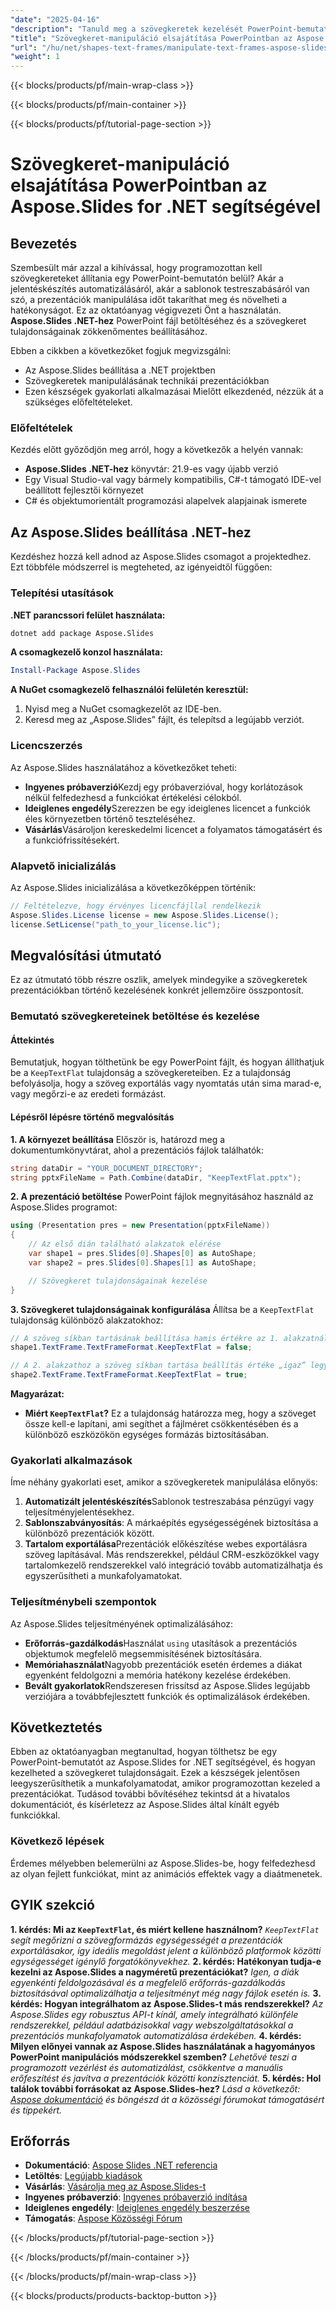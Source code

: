 ```yaml
---
"date": "2025-04-16"
"description": "Tanuld meg a szövegkeretek kezelését PowerPoint-bemutatókban az Aspose.Slides for .NET segítségével. Fejleszd automatizálási készségeidet és egyszerűsítsd a jelentéskészítést."
"title": "Szövegkeret-manipuláció elsajátítása PowerPointban az Aspose.Slides for .NET segítségével"
"url": "/hu/net/shapes-text-frames/manipulate-text-frames-aspose-slides-dotnet/"
"weight": 1
---
```


{{< blocks/products/pf/main-wrap-class >}}

{{< blocks/products/pf/main-container >}}

{{< blocks/products/pf/tutorial-page-section >}}
# Szövegkeret-manipuláció elsajátítása PowerPointban az Aspose.Slides for .NET segítségével
## Bevezetés
Szembesült már azzal a kihívással, hogy programozottan kell szövegkereteket állítania egy PowerPoint-bemutatón belül? Akár a jelentéskészítés automatizálásáról, akár a sablonok testreszabásáról van szó, a prezentációk manipulálása időt takaríthat meg és növelheti a hatékonyságot. Ez az oktatóanyag végigvezeti Önt a használatán. **Aspose.Slides .NET-hez** PowerPoint fájl betöltéséhez és a szövegkeret tulajdonságainak zökkenőmentes beállításához.

Ebben a cikkben a következőket fogjuk megvizsgálni:
- Az Aspose.Slides beállítása a .NET projektben
- Szövegkeretek manipulálásának technikái prezentációkban
- Ezen készségek gyakorlati alkalmazásai
Mielőtt elkezdenéd, nézzük át a szükséges előfeltételeket.
### Előfeltételek
Kezdés előtt győződjön meg arról, hogy a következők a helyén vannak:
- **Aspose.Slides .NET-hez** könyvtár: 21.9-es vagy újabb verzió
- Egy Visual Studio-val vagy bármely kompatibilis, C#-t támogató IDE-vel beállított fejlesztői környezet
- C# és objektumorientált programozási alapelvek alapjainak ismerete
## Az Aspose.Slides beállítása .NET-hez
Kezdéshez hozzá kell adnod az Aspose.Slides csomagot a projektedhez. Ezt többféle módszerrel is megteheted, az igényeidtől függően:
### Telepítési utasítások
**.NET parancssori felület használata:**
```bash
dotnet add package Aspose.Slides
```
**A csomagkezelő konzol használata:**
```powershell
Install-Package Aspose.Slides
```
**A NuGet csomagkezelő felhasználói felületén keresztül:**
1. Nyisd meg a NuGet csomagkezelőt az IDE-ben.
2. Keresd meg az „Aspose.Slides” fájlt, és telepítsd a legújabb verziót.
### Licencszerzés
Az Aspose.Slides használatához a következőket teheti:
- **Ingyenes próbaverzió**Kezdj egy próbaverzióval, hogy korlátozások nélkül felfedezhesd a funkciókat értékelési célokból.
- **Ideiglenes engedély**Szerezzen be egy ideiglenes licencet a funkciók éles környezetben történő teszteléséhez.
- **Vásárlás**Vásároljon kereskedelmi licencet a folyamatos támogatásért és a funkciófrissítésekért.
### Alapvető inicializálás
Az Aspose.Slides inicializálása a következőképpen történik:
```csharp
// Feltételezve, hogy érvényes licencfájllal rendelkezik
Aspose.Slides.License license = new Aspose.Slides.License();
license.SetLicense("path_to_your_license.lic");
```
## Megvalósítási útmutató
Ez az útmutató több részre oszlik, amelyek mindegyike a szövegkeretek prezentációkban történő kezelésének konkrét jellemzőire összpontosít.
### Bemutató szövegkereteinek betöltése és kezelése
#### Áttekintés
Bemutatjuk, hogyan tölthetünk be egy PowerPoint fájlt, és hogyan állíthatjuk be a `KeepTextFlat` tulajdonság a szövegkereteiben. Ez a tulajdonság befolyásolja, hogy a szöveg exportálás vagy nyomtatás után sima marad-e, vagy megőrzi-e az eredeti formázást.
#### Lépésről lépésre történő megvalósítás
**1. A környezet beállítása**
Először is, határozd meg a dokumentumkönyvtárat, ahol a prezentációs fájlok találhatók:
```csharp
string dataDir = "YOUR_DOCUMENT_DIRECTORY";
string pptxFileName = Path.Combine(dataDir, "KeepTextFlat.pptx");
```
**2. A prezentáció betöltése**
PowerPoint fájlok megnyitásához használd az Aspose.Slides programot:
```csharp
using (Presentation pres = new Presentation(pptxFileName))
{
    // Az első dián található alakzatok elérése
    var shape1 = pres.Slides[0].Shapes[0] as AutoShape;
    var shape2 = pres.Slides[0].Shapes[1] as AutoShape;

    // Szövegkeret tulajdonságainak kezelése
}
```
**3. Szövegkeret tulajdonságainak konfigurálása**
Állítsa be a `KeepTextFlat` tulajdonság különböző alakzatokhoz:
```csharp
// A szöveg síkban tartásának beállítása hamis értékre az 1. alakzatnál
shape1.TextFrame.TextFrameFormat.KeepTextFlat = false;

// A 2. alakzathoz a szöveg síkban tartása beállítás értéke „igaz” legyen.
shape2.TextFrame.TextFrameFormat.KeepTextFlat = true;
```
**Magyarázat:**
- **Miért `KeepTextFlat`?** Ez a tulajdonság határozza meg, hogy a szöveget össze kell-e lapítani, ami segíthet a fájlméret csökkentésében és a különböző eszközökön egységes formázás biztosításában.
### Gyakorlati alkalmazások
Íme néhány gyakorlati eset, amikor a szövegkeretek manipulálása előnyös:
1. **Automatizált jelentéskészítés**Sablonok testreszabása pénzügyi vagy teljesítményjelentésekhez.
2. **Sablonszabványosítás**: A márkaépítés egységességének biztosítása a különböző prezentációk között.
3. **Tartalom exportálása**Prezentációk előkészítése webes exportálásra szöveg lapításával.
Más rendszerekkel, például CRM-eszközökkel vagy tartalomkezelő rendszerekkel való integráció tovább automatizálhatja és egyszerűsítheti a munkafolyamatokat.
### Teljesítménybeli szempontok
Az Aspose.Slides teljesítményének optimalizálásához:
- **Erőforrás-gazdálkodás**Használat `using` utasítások a prezentációs objektumok megfelelő megsemmisítésének biztosítására.
- **Memóriahasználat**Nagyobb prezentációk esetén érdemes a diákat egyenként feldolgozni a memória hatékony kezelése érdekében.
- **Bevált gyakorlatok**Rendszeresen frissítsd az Aspose.Slides legújabb verziójára a továbbfejlesztett funkciók és optimalizálások érdekében.
## Következtetés
Ebben az oktatóanyagban megtanultad, hogyan tölthetsz be egy PowerPoint-bemutatót az Aspose.Slides for .NET segítségével, és hogyan kezelheted a szövegkeret tulajdonságait. Ezek a készségek jelentősen leegyszerűsíthetik a munkafolyamatodat, amikor programozottan kezeled a prezentációkat.
Tudásod további bővítéséhez tekintsd át a hivatalos dokumentációt, és kísérletezz az Aspose.Slides által kínált egyéb funkciókkal.
### Következő lépések
Érdemes mélyebben belemerülni az Aspose.Slides-be, hogy felfedezhesd az olyan fejlett funkciókat, mint az animációs effektek vagy a diaátmenetek.
## GYIK szekció
**1. kérdés: Mi az `KeepTextFlat`, és miért kellene használnom?**
*`KeepTextFlat` segít megőrizni a szövegformázás egységességét a prezentációk exportálásakor, így ideális megoldást jelent a különböző platformok közötti egységességet igénylő forgatókönyvekhez.*
**2. kérdés: Hatékonyan tudja-e kezelni az Aspose.Slides a nagyméretű prezentációkat?**
*Igen, a diák egyenkénti feldolgozásával és a megfelelő erőforrás-gazdálkodás biztosításával optimalizálhatja a teljesítményt még nagy fájlok esetén is.*
**3. kérdés: Hogyan integrálhatom az Aspose.Slides-t más rendszerekkel?**
*Az Aspose.Slides egy robusztus API-t kínál, amely integrálható különféle rendszerekkel, például adatbázisokkal vagy webszolgáltatásokkal a prezentációs munkafolyamatok automatizálása érdekében.*
**4. kérdés: Milyen előnyei vannak az Aspose.Slides használatának a hagyományos PowerPoint manipulációs módszerekkel szemben?**
*Lehetővé teszi a programozott vezérlést és automatizálást, csökkentve a manuális erőfeszítést és javítva a prezentációk közötti konzisztenciát.*
**5. kérdés: Hol találok további forrásokat az Aspose.Slides-hez?**
*Lásd a következőt: [Aspose dokumentáció](https://reference.aspose.com/slides/net/) és böngészd át a közösségi fórumokat támogatásért és tippekért.*
## Erőforrás
- **Dokumentáció**: [Aspose Slides .NET referencia](https://reference.aspose.com/slides/net/)
- **Letöltés**: [Legújabb kiadások](https://releases.aspose.com/slides/net/)
- **Vásárlás**: [Vásárolja meg az Aspose.Slides-t](https://purchase.aspose.com/buy)
- **Ingyenes próbaverzió**: [Ingyenes próbaverzió indítása](https://releases.aspose.com/slides/net/)
- **Ideiglenes engedély**: [Ideiglenes engedély beszerzése](https://purchase.aspose.com/temporary-license/)
- **Támogatás**: [Aspose Közösségi Fórum](https://forum.aspose.com/c/slides/11)

{{< /blocks/products/pf/tutorial-page-section >}}

{{< /blocks/products/pf/main-container >}}

{{< /blocks/products/pf/main-wrap-class >}}

{{< blocks/products/products-backtop-button >}}